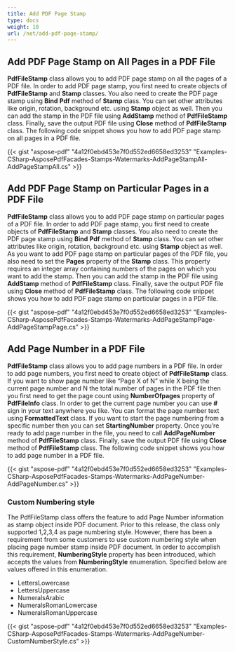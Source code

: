 ```yaml
---
title: Add PDF Page Stamp
type: docs
weight: 10
url: /net/add-pdf-page-stamp/
---
```


## Add PDF Page Stamp on All Pages in a PDF File

**PdfFileStamp** class allows you to add PDF page stamp on all the pages of a PDF file. In order to add PDF page stamp, you first need to create objects of **PdfFileStamp** and **Stamp** classes. You also need to create the PDF page stamp using **Bind** **Pdf** method of **Stamp** class. You can set other attributes like origin, rotation, background etc. using **Stamp** object as well. Then you can add the stamp in the PDF file using **AddStamp** method of **PdfFileStamp** class. Finally, save the output PDF file using **Close** method of **PdfFileStamp** class. The following code snippet shows you how to add PDF page stamp on all pages in a PDF file.

{{< gist "aspose-pdf" "4a12f0ebd453e7f0d552ed6658ed3253" "Examples-CSharp-AsposePdfFacades-Stamps-Watermarks-AddPageStampAll-AddPageStampAll.cs" >}}

## Add PDF Page Stamp on Particular Pages in a PDF File

**PdfFileStamp** class allows you to add PDF page stamp on particular pages of a PDF file. In order to add PDF page stamp, you first need to create objects of **PdfFileStamp** and **Stamp** classes. You also need to create the PDF page stamp using **Bind** **Pdf** method of **Stamp** class. You can set other attributes like origin, rotation, background etc. using **Stamp** object as well. As you want to add PDF page stamp on particular pages of the PDF file, you also need to set the **Pages** property of the **Stamp** class. This property requires an integer array containing numbers of the pages on which you want to add the stamp. Then you can add the stamp in the PDF file using **AddStamp** method of **PdfFileStamp** class. Finally, save the output PDF file using **Close** method of **PdfFileStamp** class. The following code snippet shows you how to add PDF page stamp on particular pages in a PDF file.

{{< gist "aspose-pdf" "4a12f0ebd453e7f0d552ed6658ed3253" "Examples-CSharp-AsposePdfFacades-Stamps-Watermarks-AddPageStampPage-AddPageStampPage.cs" >}}

## Add Page Number in a PDF File

**PdfFileStamp** class allows you to add page numbers in a PDF file. In order to add page numbers, you first need to create object of **PdfFileStamp** class. If you want to show page number like “Page X of N” while X being the current page number and N the total number of pages in the PDF file then you first need to get the page count using **NumberOfpages** property of **PdfFileInfo** class. In order to get the current page number you can use **#** sign in your text anywhere you like. You can format the page number text using **FormattedText** class. If you want to start the page numbering from a specific number then you can set **StartingNumber** property. Once you’re ready to add page number in the file, you need to call **AddPageNumber** method of **PdfFileStamp** class. Finally, save the output PDF file using **Close** method of **PdfFileStamp** class. The following code snippet shows you how to add page number in a PDF file.

{{< gist "aspose-pdf" "4a12f0ebd453e7f0d552ed6658ed3253" "Examples-CSharp-AsposePdfFacades-Stamps-Watermarks-AddPageNumber-AddPageNumber.cs" >}}


### Custom Numbering style

The PdfFileStamp class offers the feature to add Page Number information as stamp object inside PDF document. Prior to this release, the class only supported 1,2,3,4 as page numbering style. However, there has been a requirement from some customers to use custom numbering style when placing page number stamp inside PDF document. In order to accomplish this requirement, **NumberingStyle** property has been introduced, which accepts the values from **NumberingStyle** enumeration. Specified below are values offered in this enumeration.

- LettersLowercase
- LettersUppercase
- NumeralsArabic
- NumeralsRomanLowercase
- NumeralsRomanUppercase

{{< gist "aspose-pdf" "4a12f0ebd453e7f0d552ed6658ed3253" "Examples-CSharp-AsposePdfFacades-Stamps-Watermarks-AddPageNumber-CustomNumberStyle.cs" >}}
